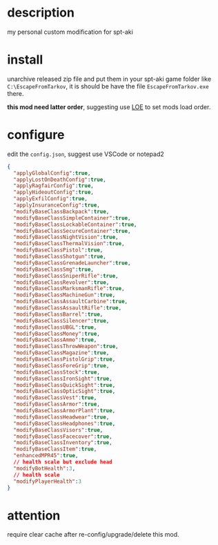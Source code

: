 # description
my personal custom modification for spt-aki

# install
unarchive released zip file and put them in your spt-aki game folder like `C:\EscapeFromTarkov`, it is should be have the file `EscapeFromTarkov.exe` there.

**this mod need latter order**, suggesting use [LOE](https://forge.sp-tarkov.com/mod/810/loe-load-order-editor) to set mods load order.

# configure
edit the `config.json`, suggest use VSCode or notepad2
```json
{
  "applyGlobalConfig":true,
  "applyLostOnDeathConfig":true,
  "applyRagfairConfig":true,
  "applyHideoutConfig":true,
  "applyExfilConfig":true,
  "applyInsuranceConfig":true,
  "modifyBaseClassBackpack":true,
  "modifyBaseClassSimpleContainer":true,
  "modifyBaseClassLockableContainer":true,
  "modifyBaseClassSecureContainer":true,
  "modifyBaseClassNightVision":true,
  "modifyBaseClassThermalVision":true,
  "modifyBaseClassPistol":true,
  "modifyBaseClassShotgun":true,
  "modifyBaseClassGrenadeLauncher":true,
  "modifyBaseClassSmg":true,
  "modifyBaseClassSniperRifle":true,
  "modifyBaseClassRevolver":true,
  "modifyBaseClassMarksmanRifle":true,
  "modifyBaseClassMachineGun":true,
  "modifyBaseClassAssaultCarbine":true,
  "modifyBaseClassAssaultRifle":true,
  "modifyBaseClassBarrel":true,
  "modifyBaseClassSilencer":true,
  "modifyBaseClassUBGL":true,
  "modifyBaseClassMoney":true,
  "modifyBaseClassAmmo":true,
  "modifyBaseClassThrowWeapon":true,
  "modifyBaseClassMagazine":true,
  "modifyBaseClassPistolGrip":true,
  "modifyBaseClassForeGrip":true,
  "modifyBaseClassStock":true,
  "modifyBaseClassIronSight":true,
  "modifyBaseClassQuickSight":true,
  "modifyBaseClassOpticSight":true,
  "modifyBaseClassVest":true,
  "modifyBaseClassArmor":true,
  "modifyBaseClassArmorPlant":true,
  "modifyBaseClassHeadwear":true,
  "modifyBaseClassHeadphones":true,
  "modifyBaseClassVisors":true,
  "modifyBaseClassFacecover":true,
  "modifyBaseClassInventory":true,
  "modifyBaseClassItem":true,
  "enhancedMPR45":true,
  // health scale but exclude head
  "modifyBotHealth":3,
  // health scale
  "modifyPlayerHealth":3
}
```

# attention
require clear cache after re-config/upgrade/delete this mod.
